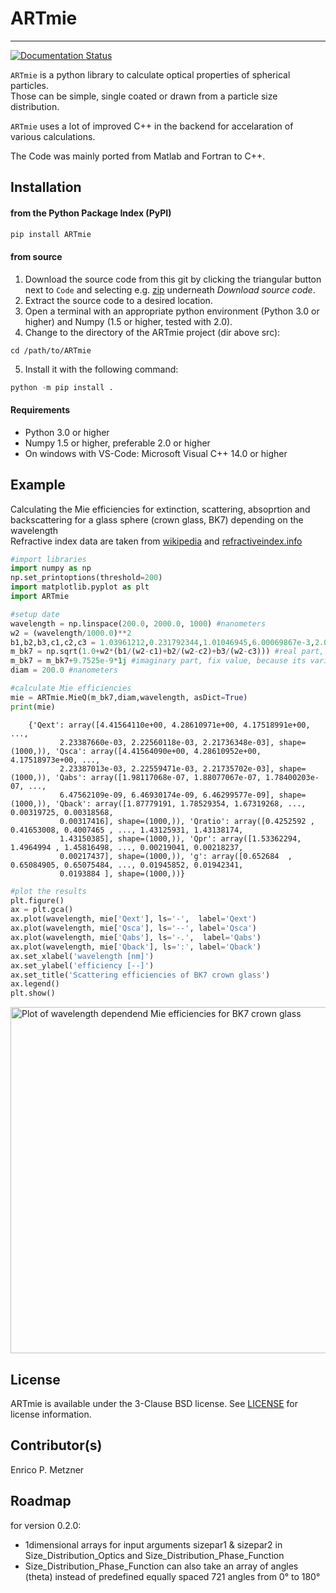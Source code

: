 # ARTmie

---

[![Documentation Status](https://readthedocs.org/projects/ARTmie/badge/?version=latest)](https://artmie.readthedocs.io/en/latest/)

`ARTmie` is a python library to calculate optical properties of spherical particles.<br>
Those can be simple, single coated or drawn from a particle size distribution.<br>

`ARTmie` uses a lot of improved C++ in the backend for accelaration of various calculations.<br>

The Code was mainly ported from Matlab and Fortran to C++.



## Installation

<h4>from the Python Package Index (PyPI)</h4>

```python
pip install ARTmie
```

<h4>from source</h4>

1) Download the source code from this git by clicking the triangular button next to `Code` and selecting e.g. [zip](https://gitlab.kit.edu/enrico.metzner/artmie/-/archive/main/artmie-main.zip) underneath *Download source code*.<br>
2) Extract the source code to a desired location.<br>
3) Open a terminal with an appropriate python environment (Python 3.0 or higher) and Numpy (1.5 or higher, tested with 2.0).<br>
4) Change to the directory of the ARTmie project (dir above src):<br>
```
cd /path/to/ARTmie
```
5) Install it with the following command:<br>
```python
python -m pip install .
```

<h4>Requirements</h4>

- Python 3.0 or higher
- Numpy 1.5 or higher, preferable 2.0 or higher
- On windows with VS-Code: Microsoft Visual C++ 14.0 or higher



## Example

Calculating the Mie efficiencies for extinction, scattering, absoprtion and backscattering for a glass sphere (crown glass, BK7) depending on the wavelength<br>
Refractive index data are taken from [wikipedia](https://en.wikipedia.org/wiki/Sellmeier_equation) and [refractiveindex.info](https://refractiveindex.info/?shelf=3d&book=glass&page=BK7">refractiveindex.info)
<br>

```python
#import libraries
import numpy as np
np.set_printoptions(threshold=200)
import matplotlib.pyplot as plt
import ARTmie
```

```python
#setup date
wavelength = np.linspace(200.0, 2000.0, 1000) #nanometers
w2 = (wavelength/1000.0)**2
b1,b2,b3,c1,c2,c3 = 1.03961212,0.231792344,1.01046945,6.00069867e-3,2.00179144e-2,103.560653
m_bk7 = np.sqrt(1.0+w2*(b1/(w2-c1)+b2/(w2-c2)+b3/(w2-c3))) #real part, from wikipedia (see above)
m_bk7 = m_bk7+9.7525e-9*1j #imaginary part, fix value, because its variability can be neglected (from refractiveindex.info see above)
diam = 200.0 #nanometers

#calculate Mie efficiencies
mie = ARTmie.MieQ(m_bk7,diam,wavelength, asDict=True)
print(mie)
```

```
    {'Qext': array([4.41564110e+00, 4.28610971e+00, 4.17518991e+00, ...,
           2.23387660e-03, 2.22560118e-03, 2.21736348e-03], shape=(1000,)), 'Qsca': array([4.41564090e+00, 4.28610952e+00, 4.17518973e+00, ...,
           2.23387013e-03, 2.22559471e-03, 2.21735702e-03], shape=(1000,)), 'Qabs': array([1.98117068e-07, 1.88077067e-07, 1.78400203e-07, ...,
           6.47562109e-09, 6.46930174e-09, 6.46299577e-09], shape=(1000,)), 'Qback': array([1.87779191, 1.78529354, 1.67319268, ..., 0.00319725, 0.00318568,
           0.00317416], shape=(1000,)), 'Qratio': array([0.4252592 , 0.41653008, 0.4007465 , ..., 1.43125931, 1.43138174,
           1.43150385], shape=(1000,)), 'Qpr': array([1.53362294, 1.4964994 , 1.45816498, ..., 0.00219041, 0.00218237,
           0.00217437], shape=(1000,)), 'g': array([0.652684  , 0.65084905, 0.65075484, ..., 0.01945852, 0.01942341,
           0.0193884 ], shape=(1000,))}
```

```python
#plot the results
plt.figure()
ax = plt.gca()
ax.plot(wavelength, mie['Qext'], ls='-',  label='Qext')
ax.plot(wavelength, mie['Qsca'], ls='--', label='Qsca')
ax.plot(wavelength, mie['Qabs'], ls='-.',  label='Qabs')
ax.plot(wavelength, mie['Qback'], ls=':', label='Qback')
ax.set_xlabel('wavelength [nm]')
ax.set_ylabel('efficiency [--]')
ax.set_title('Scattering efficiencies of BK7 crown glass')
ax.legend()
plt.show()
```

<img src="./docs/source/figures/bk7.png" width="554" alt="Plot of wavelength dependend Mie efficiencies for BK7 crown glass"/><br>



## License

ARTmie is available under the 3-Clause BSD license. See [LICENSE](./LICENSE) for license information.



## Contributor(s)

Enrico P. Metzner



## Roadmap

for version 0.2.0:
 - 1dimensional arrays for input arguments sizepar1 & sizepar2 in Size\_Distribution\_Optics and Size\_Distribution\_Phase\_Function
 - Size\_Distribution\_Phase\_Function can also take an array of angles (theta) instead of predefined equally spaced 721 angles from 0° to 180°
